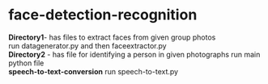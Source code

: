  # face-detection-recognition

 **Directory1**- has files to extract faces from given group photos  
   run datagenerator.py and then faceextractor.py    
 **Directory2** - has file for identifying a person in given photographs 
   run main python file   
  **speech-to-text-conversion** run speech-to-text.py 
